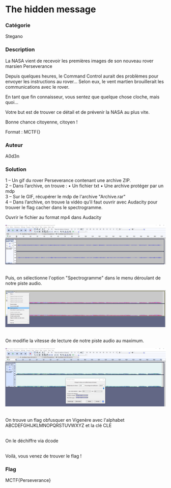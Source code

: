# The hidden message

### Catégorie

Stegano

### Description

La NASA vient de recevoir les premières images de son nouveau rover marsien Perseverance<br/>

Depuis quelques heures, le Command Control aurait des problèmes pour envoyer les instructions au rover... Selon eux, le vent martien brouillerait les communications avec le rover.<br/>

En tant que fin connaisseur, vous sentez que quelque chose cloche, mais quoi...<br/>

Votre but est de trouver ce détail et de prévenir la NASA au plus vite.<br/>

Bonne chance citoyenne, citoyen ! <br/>

Format : MCTF{}

### Auteur

A0d3n

### Solution

1 – Un gif du rover Perseverance contenant une archive ZIP.
<br/>
2 – Dans l’archive, on trouve :
• Un fichier txt
• Une archive protéger par un mdp
<br/>
3 – Sur le GIF, récupérer le mdp de l'archive "Archive.rar"
<br/>
4 – Dans l’archive, on trouve la vidéo qu’il faut ouvrir avec Audacity pour trouver le flag cacher dans le spectrogramme.
<br/>

Ouvrir le fichier au format mp4 dans Audacity<br/>

![alt](images/mainaudacity.png)
<br/><br/>

Puis, on sélectionne l'option "Spectrogramme" dans le menu déroulant de notre piste audio.

![alt](images/spectrogramme_option.png)
<br/><br/>

On modifie la vitesse de lecture de notre piste audio au maximum.

![alt](images/modif_vitesse.png)
<br/><br/>

On trouve un flag obfusquer en Vigenère avec l'alphabet ABCDEFGHIJKLMNOPQRSTUVWXYZ et la clé CLE
<br/><br/>

On le déchiffre via dcode
<br/><br/>

Voilà, vous venez de trouver le flag !

### Flag

MCTF{Perseverance}
